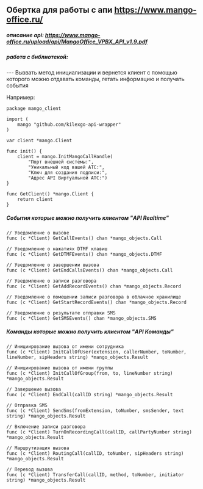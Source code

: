 ## Обертка для работы с апи https://www.mango-office.ru/

##### описание api: https://www.mango-office.ru/upload/api/MangoOffice_VPBX_API_v1.9.pdf

##### работа с библиотекой: <br>

--- Вызвать метод инициализации и вернется клиент с помощью которого можно отдавать команды, гетать информацию
и получать события

Например:

```
package mango_client

import (
	mango "github.com/kilexgo-api-wrapper"
)

var client *mango.Client

func init() {
	client = mango.InitMangoCallHandle(
		"Порт внешней системы:",
		"Уникальный код вашей АТС:",
		"Ключ для создания подписи:",
		"Адрес API Виртуальной АТС:")
}

func GetClient() *mango.Client {
	return client
}
```

##### События которые можно получить клиентом "API Realtime"

```
// Уведомление о вызове
func (c *Client) GetCallEvents() chan *mango_objects.Call

// Уведомление о нажатиях DTMF клавиш
func (c *Client) GetDTMFEvents() chan *mango_objects.DTMF 

// Уведомление о завершении вызова
func (c *Client) GetEndCallsEvents() chan *mango_objects.Call

// Уведомление о записи разговора
func (c *Client) GetAddRecordEvents() chan *mango_objects.Record

// Уведомление о помещении записи разговора в облачное хранилище
func (c *Client) GetStartRecordEvents() chan *mango_objects.Record

// Уведомление о результате отправки SMS
func (c *Client) GetSMSEvents() chan *mango_objects.SMS
```

##### Команды которые можно получить клиентом "API Команды"
```
// Инициирование вызова от имени сотрудника
func (c *Client) InitCallOfUser(extension, callerNumber, toNumber, lineNumber, sipHeaders string) *mango_objects.Result

// Инициирование вызова от имени группы
func (c *Client) InitCallOfGroup(from, to, lineNumber string) *mango_objects.Result

// Завершение вызова
func (c *Client) EndCall(callID string) *mango_objects.Result

// Отправка SMS
func (c *Client) SendSms(fromExtension, toNumber, smsSender, text string) *mango_objects.Result

// Включение записи разговора
func (c *Client) TurnOnRecordingCall(callID, callPartyNumber string) *mango_objects.Result

// Маршрутизация вызова
func (c *Client) RoutingCall(callID, toNumber, sipHeaders string) *mango_objects.Result

// Перевод вызова
func (c *Client) TransferCall(callID, method, toNumber, initiator string) *mango_objects.Result
```
